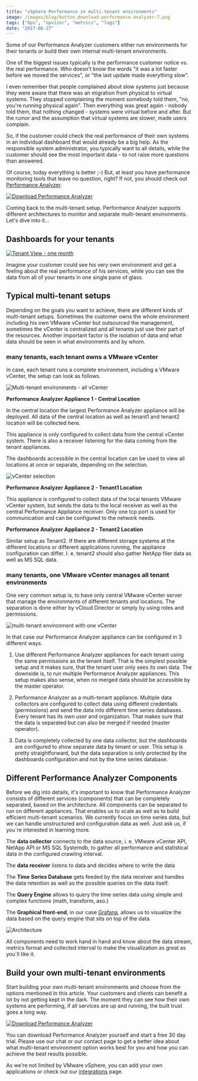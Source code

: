 ```yaml
---
title: "vSphere Performance in multi-tenant environments"
image: /images/blog/button_download-performance-analyzer-7.png
tags: ["Ops", "opvizor", "metrics", "logs"]
date: "2017-06-27"
---
```


Some of our Performance Analyzer customers either run environments for their tenants or build their own internal multi-tenant environments.

One of the biggest issues typically is the performance customer notice vs. the real performance. Who doesn't know the words "it was a lot faster before we moved the services", or "the last update made everything slow". 

I even remember that people complained about slow systems just because they were aware that there was an migration from physical to virtual systems. They stopped complaining the moment somebody told them, "no, you're running physical again". Then everything was great again - nobody told them, that nothing changed - systems were virtual before and after. But the rumor and the assumption that virtual systems are slower, made users complain.

So, if the customer could check the real performance of their own systems in an individual dashboard that would already be a big help. As the responsible system administrator, you typically want to all details, while the customer should see the most important data - to not raise more questions than answered.

Of course, today everything is better ;-) But, at least you have performance monitoring tools that leave no question, right? If not, you should check out [Performance Analyzer](http://try.opvizor.com/perfanalyzer).

[![Download Performance Analyzer](/images/blog/button_download-performance-analyzer-7.png)](http://try.opvizor.com/perfanalyzer)

Coming back to the multi-tenant setup. Performance Analyzer supports different architectures to monitor and separate multi-tenant environments. Let's dive into it...

## Dashboards for your tenants

[![Tenant View - one month](/images/blog/monthsview.png)](http://try.opvizor.com/perfanalyzer)

Imagine your customer could see his very own environment and get a feeling about the real performance of his services, while you can see the data from all of your tenants in one single pane of glass.

## Typical multi-tenant setups

Depending on the goals you want to achieve, there are different kinds of multi-tenant setups. Sometimes the customer owns the whole environment including his own VMware vCenter but outsourced the management, sometimes the vCenter is centralized and all tenants just use their part of the resources. Another important factor is the isolation of data and what data should be seen in what environments and by whom.

### many tenants, each tenant owns a VMware vCenter

In case, each tenant runs a complete environment, including a VMware vCenter, the setup can look as follows.

![Multi-tenant environments - all vCenter](/images/blog/multi-tenant.png)

**Performance Analyzer Appliance 1 - Central Location**

In the central location the largest Performance Analyzer appliance will be deployed. All data of the central location as well as tenant1 and tenant2 location will be collected here.

This appliance is only configured to collect data from the central vCenter system. There is also a receiver listening for the data coming from the tenant appliances.

The dashboards accessible in the central location can be used to view all locations at once or separate, depending on the selection.

![vCenter selection](/images/blog/vcenter_selection.png)

**Performance Analyzer Appliance 2 - Tenant1 Location**

This appliance is configured to collect data of the local tenants VMware vCenter system, but sends the data to the local receiver as well as the central Performance Appliance receiver. Only one tcp port is used for communication and can be configured to the network needs.

**Performance Analyzer Appliance 2 - Tenant2 Location**

Similar setup as Tenant2. If there are different storage systems at the different locations or different applications running, the appliance configuration can differ. I. e. tenant2 should also gather NetApp filer data as well as MS SQL data.

### many tenants, one VMware vCenter manages all tenant environments

One very common setup is, to have only central VMware vCenter server that manage the environments of different tenants and locations. The separation is done either by vCloud Director or simply by using roles and permissions.

![multi-tenant environment with one vCenter](/images/blog/multi-tenant_singlevcenter.png)

In that case our Performance Analyzer appliance can be configured in 3 different ways.

1) Use different Performance Analyzer appliances for each tenant using the same permissions as the tenant itself. That is the simplest possible setup and it makes sure, that the tenant user only sees its own data. The downside is, to run multiple Performance Analyzer appliances. This setup makes also sense, when no merged data should be accessible by the master operator.

2) Performance Analyzer as a multi-tenant appliance. Multiple data collectors are configured to collect data using different credentials (permissions) and send the data into different time series databases. Every tenant has its own user and organization. That makes sure that the data is separated but can also be merged if needed (master operator).

3) Data is completely collected by one data collector, but the dashboards are configured to show separate data by tenant or user. This setup is pretty straightforward, but the data separation is only protected by the dashboards configuration and not by the time series database.

## Different Performance Analyzer Components

Before we dig into details, it's important to know that Performance Analyzer consists of different services (components) that can be completely separated, based on the architecture. All components can be separated to run on different appliances. That enables us to scale as well as to build efficient multi-tenant scenarios. We currently focus on time series data, but we can handle unstructured and configuration data as well. Just ask us, if you´re interested in learning more.

The **data collector** connects to the data source, i. e. VMware vCenter API, NetApp API or MS SQL Systemdb, to gather all performance and statistical data in the configured crawling interval.

The **data receiver** listens to data and decides where to write the data

The **Time Series Database** gets feeded by the data receiver and handles the data retention as well as the possible queries on the data itself.

The **Query Engine** allows to query the time series data using simple and complex functions (math, transform, aso.)

The **Graphical front-end**, in our case [Grafana](https://grafana.com), allows us to visualize the data based on the query engine that sits on top of the data. 

![Architecture](/images/blog/architecture_opvizor_1.png)

All components need to work hand in hand and know about the data stream, metrics format and collected interval to make the visualization as great as you´ll like it.

## Build your own multi-tenant environments

Start building your own multi-tenant environments and choose from the options mentioned in this article. Your customers and clients can benefit a lot by not getting kept in the dark. The moment they can see how their own systems are performing, if all services are up and running, the built trust goes a long way. 

[![Download Performance Analyzer](/images/blog/button_download-performance-analyzer-6.png)](http://try.opvizor.com/perfanalyzer)

You can download Performance Analyzer yourself and start a free 30 day trial. Please use our chat or our contact page to get a better idea about what multi-tenant environment option works best for you and how you can achieve the best results possible.

As we're not limited by VMware vSphere, you can add your own applications or check out our [integrations](https://www.opvizor.com/integration/) page.
